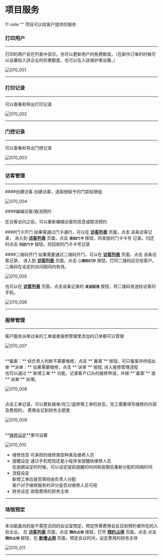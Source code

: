 # 项目服务
!!! note ""
    项目可以给客户提供的服务

### **打印用户**

***
打印的用户会在列表中显示。也可以更新用户的免费额度。（在新作订单的时候可以设置给入驻企业的优惠额度，也可以在入驻维护里设置。）

![070_001](pic/070_001.jpg)

***

### **打印记录**

***

可以查看和导出打印记录

![070_002](pic/070_002.jpg)

***

### **门控记录**

***

可以查看和导出门控记录

![070_003](pic/070_003.jpg)

***


### **访客管理**

***
####创建访客
创建访客，选取想赋予的门禁权限组

![070_004](pic/070_004.jpg)

####编辑访客/取消预约

在访客访问之前，可以重新编辑访客的信息或取消预约

####门卡开门
如果需通过门卡通行，可以在 **<u>访客列表</u>** 页面，点击 该条访客记录，
进入到 **<u>访客列表</u>** 页面，点击 **`添加门卡`** 按钮，将发放的门卡卡号
记录。归还时点击 **`归还门卡`** 按钮，将回收的门卡卡号记录

####二维码开门
如果需要通过二维码开门，可以在 **<u>访客列表</u>** 页面，点击 该条访客记录，
进入到 **<u>访客列表</u>** 页面，点击 **`二维码打印`** 按钮，打印二维码后交给客户。二维码在设定的访问期间内有效。 

![070_005](pic/070_005.jpg)

也可以在 **<u>访客列表</u>** 页面，点击该条记录的 **`发送短信`** 按钮，将二维码发送给访客的手机。

![070_006](pic/070_006.jpg)

***


### **报修管理**

***

客户服务派单过来的工单或者报修管理里添加的订单都可以管理

![070_007](pic/070_007.jpg)

</br>
**备案：** 经负责人判断不需要维修，点击 **`备案`** 按钮，可只备案并终结此单  
**派单：** 如果需要维修，点击  **`派单`** 按钮, 进入报修管理流程
</br>
也可以通过 **`新增工单`** 功能，记录客户口头的报修申请，并做  **`备案`** 或  **`派单`** 处理。

![070_008](pic/070_008.jpg)

</br>
点击工单记录，可以更新接单/完工/返修等工单的状态，完工需要填写维修的内容及费用的，
费用会记到财务主题里

![070_009](pic/070_009.jpg)

</br>
**<u>维修设定</u>**里可设置

![070_010](pic/070_010.jpg)

- 维修信息
  可承担的维修类型种类及维修人员
- 提醒设定
  通过手机短信还是小程序发提醒给维修人员  
  在逾期设定的时候，可以设定提前提醒的时间和逾期后重新分配的间隔时间
- 流程设定  
  新增工单后是否需经由负责人分配  
  客户对于维修服务的评分是否对维修人员可视
- 财务设定
  收取费用的财务主体  

***

### **场馆预定**
***

本功能面向的是不需签合同的会议室预定。预定所需费用会反应到预约者所在的入驻企业。
在 **<u>访客列表</u>** 页面，点击  **`预约占用`** 按钮，打开  **<u>预约占用</u>** 页面。点击 点击  **`预约占用`** 按钮，在 **<u>新增占用</u>** 页面，预定会议时间，设定费用的财务主体

![070_011](pic/070_011.jpg)



***